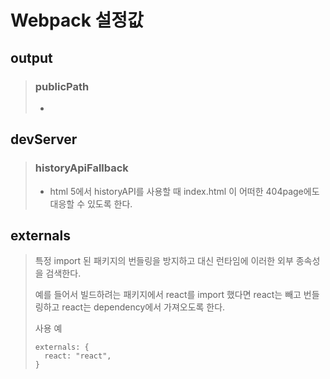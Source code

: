 # Webpack 설정값

## output

> ### publicPath
>
> -

## devServer

> ### historyApiFallback
>
> - html 5에서 historyAPI를 사용할 때 index.html 이 어떠한 404page에도 대응할 수 있도록 한다.

## externals

> 특정 import 된 패키지의 번들링을 방지하고 대신 런타임에 이러한 외부 종속성을 검색한다.
>
> 예를 들어서 빌드하려는 패키지에서 react를 import 했다면 react는 빼고 번들링하고 react는 dependency에서 가져오도록 한다.
>
> 사용 예
>
> ```
> externals: {
>   react: "react",
> }
> ```
